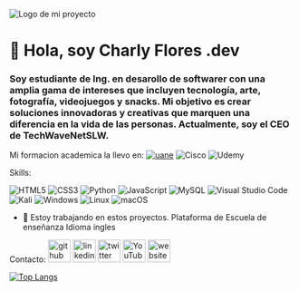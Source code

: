 
![Logo de mi proyecto](https://github.com/CharlyFloartz/pics/blob/a489447824dd95549c3ea59ef3c19eeb24491cd0/Charly%20Flores.gif?raw=true)

# 👋 **Hola, soy Charly Flores .dev**
### Soy estudiante de Ing. en desarollo de softwarer con una amplia gama de intereses que incluyen tecnología, arte, fotografía, videojuegos y snacks. Mi objetivo es crear soluciones innovadoras y creativas que marquen una diferencia en la vida de las personas. Actualmente, soy el CEO de TechWaveNetSLW. 

Mi formacion academica la llevo en:
[![uane](https://img.shields.io/badge/uane-800040?style=for-the-badge&logo=uane&logoColor=800040)](https://uane.edu.mx/) 	![Cisco](https://img.shields.io/badge/cisco-%23049fd9.svg?style=for-the-badge&logo=cisco&logoColor=black) ![Udemy](https://img.shields.io/badge/Udemy-A435F0?style=for-the-badge&logo=Udemy&logoColor=white) 


Skills:

![HTML5](https://img.shields.io/badge/html5-%23E34F26.svg?style=for-the-badge&logo=html5&logoColor=white) ![CSS3](https://img.shields.io/badge/css3-%231572B6.svg?style=for-the-badge&logo=css3&logoColor=white)  ![Python](https://img.shields.io/badge/python-3670A0?style=for-the-badge&logo=python&logoColor=ffdd54)	![JavaScript](https://img.shields.io/badge/javascript-%23323330.svg?style=for-the-badge&logo=javascript&logoColor=%23F7DF1E) ![MySQL](https://img.shields.io/badge/mysql-4479A1.svg?style=for-the-badge&logo=mysql&logoColor=white) ![Visual Studio Code](https://img.shields.io/badge/Visual%20Studio%20Code-0078d7.svg?style=for-the-badge&logo=visual-studio-code&logoColor=white) ![Kali](https://img.shields.io/badge/Kali-268BEE?style=for-the-badge&logo=kalilinux&logoColor=white) ![Windows](https://img.shields.io/badge/Windows-0078D6?style=for-the-badge&logo=windows&logoColor=white) ![Linux](https://img.shields.io/badge/Linux-FCC624?style=for-the-badge&logo=linux&logoColor=black) ![macOS](https://img.shields.io/badge/mac%20os-000000?style=for-the-badge&logo=macos&logoColor=F0F0F0) 


- 🔭 Estoy trabajando en estos proyectos. 
Plataforma de Escuela de  enseñanza Idioma ingles


Contacto:
[<img src='https://cdn.jsdelivr.net/npm/simple-icons@3.0.1/icons/github.svg' alt='github' height='40'>](https://github.com/CharlyFloartz)  [<img src='https://cdn.jsdelivr.net/npm/simple-icons@3.0.1/icons/linkedin.svg' alt='linkedin' height='40'>](https://www.linkedin.com/in/https://www.linkedin.com/in/charliefloresdev?lipi=urn%3Ali%3Apage%3Ad_flagship3_profile_view_base_contact_details%3B9aVyCSuoTIKq%2BWF1NpE8hQ%3D%3D/)  [<img src='https://cdn.jsdelivr.net/npm/simple-icons@3.0.1/icons/twitter.svg' alt='twitter' height='40'>](https://twitter.com/@Charlyflores)  [<img src='https://cdn.jsdelivr.net/npm/simple-icons@3.0.1/icons/youtube.svg' alt='YouTube' height='40'>](https://www.youtube.com/channel/@CharlessFloArtzMx)  [<img src='https://cdn.jsdelivr.net/npm/simple-icons@3.0.1/icons/icloud.svg' alt='website' height='40'>](https://linktr.ee/charlieflores)  

[![Top Langs](https://github-readme-stats.vercel.app/api/top-langs/?username=CharlyFloartz)](https://github.com/anuraghazra/github-readme-stats)







<!--
**CharlyFloartz/CharlyFloartz** is a ✨ _special_ ✨ repository because its `README.md` (this file) appears on your GitHub profile.

Here are some ideas to get you started:

- 🔭 I’m currently working on ...
- 🌱 I’m currently learning ...
- 👯 I’m looking to collaborate on ...
- 🤔 I’m looking for help with ...
- 💬 Ask me about ...
- 📫 How to reach me: ...
- 😄 Pronouns: ...
- ⚡ Fun fact: ...
-->
